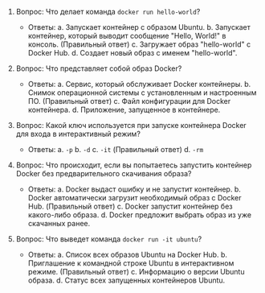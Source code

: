 1. Вопрос: Что делает команда `docker run hello-world`?
    - Ответы:
        a. Запускает контейнер с образом Ubuntu.
        b. Запускает контейнер, который выводит сообщение "Hello, World!" в консоль. (Правильный ответ)
        c. Загружает образ "hello-world" с Docker Hub.
        d. Создает новый образ с именем "hello-world".

2. Вопрос: Что представляет собой образ Docker?
    - Ответы:
        a. Сервис, который обслуживает Docker контейнеры.
        b. Снимок операционной системы с установленным и настроенным ПО. (Правильный ответ)
        c. Файл конфигурации для Docker контейнера.
        d. Приложение, запущенное в контейнере.

3. Вопрос: Какой ключ используется при запуске контейнера Docker для входа в интерактивный режим?
    - Ответы:
        a. `-p`
        b. `-d`
        c. `-it` (Правильный ответ)
        d. `-rm`

4. Вопрос: Что происходит, если вы попытаетесь запустить контейнер Docker без предварительного скачивания образа?
    - Ответы:
        a. Docker выдаст ошибку и не запустит контейнер.
        b. Docker автоматически загрузит необходимый образ с Docker Hub. (Правильный ответ)
        c. Docker запустит контейнер без какого-либо образа.
        d. Docker предложит выбрать образ из уже скачанных ранее.

5. Вопрос: Что выведет команда `docker run -it ubuntu`?
    - Ответы:
        a. Список всех образов Ubuntu на Docker Hub.
        b. Приглашение к командной строке Ubuntu в интерактивном режиме. (Правильный ответ)
        c. Информацию о версии Ubuntu образа.
        d. Статус всех запущенных контейнеров Ubuntu.